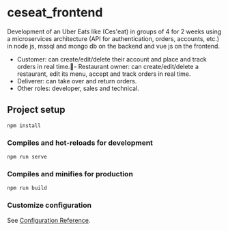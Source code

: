 # ceseat_frontend

Development of an Uber Eats like (Ces'eat) in groups of 4 for 2 weeks using a microservices architecture (API for authentication, orders, accounts, etc.) in node js, mssql and mongo db on the backend and vue js on the frontend.
- Customer: can create/edit/delete their account and place and track orders in real time.- Restaurant owner: can create/edit/delete a restaurant, edit its menu, accept and track orders in real time.
- Deliverer: can take over and return orders.
- Other roles: developer, sales and technical.

## Project setup
```
npm install
```

### Compiles and hot-reloads for development
```
npm run serve
```

### Compiles and minifies for production
```
npm run build
```

### Customize configuration
See [Configuration Reference](https://cli.vuejs.org/config/).
